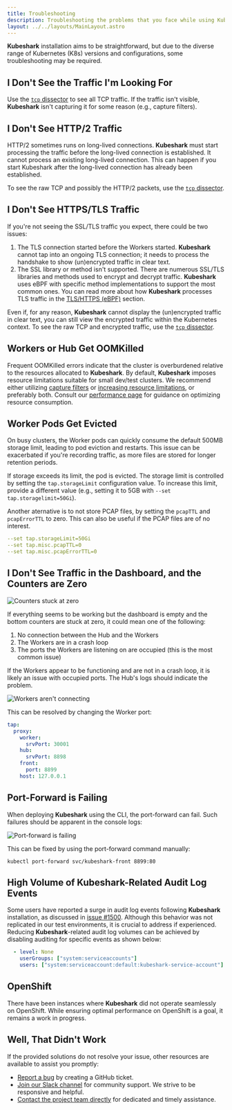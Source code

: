 ```yaml
---
title: Troubleshooting
description: Troubleshooting the problems that you face while using Kubeshark.
layout: ../../layouts/MainLayout.astro
---
```


**Kubeshark** installation aims to be straightforward, but due to the diverse range of Kubernetes (K8s) versions and configurations, some troubleshooting may be required.

## I Don't See the Traffic I'm Looking For

Use the [`tcp` dissector](/en/pod_to_pod_connections#enabling-and-disabling) to see all TCP traffic. If the traffic isn't visible, **Kubeshark** isn't capturing it for some reason (e.g., capture filters).

## I Don't See HTTP/2 Traffic

HTTP/2 sometimes runs on long-lived connections. **Kubeshark** must start processing the traffic before the long-lived connection is established. It cannot process an existing long-lived connection. This can happen if you start Kubeshark after the long-lived connection has already been established.

To see the raw TCP and possibly the HTTP/2 packets, use the [`tcp` dissector](/en/pod_to_pod_connections#enabling-and-disabling).

## I Don't See HTTPS/TLS Traffic

If you're not seeing the SSL/TLS traffic you expect, there could be two issues:

1. The TLS connection started before the Workers started. **Kubeshark** cannot tap into an ongoing TLS connection; it needs to process the handshake to show (un)encrypted traffic in clear text.
2. The SSL library or method isn't supported. There are numerous SSL/TLS libraries and methods used to encrypt and decrypt traffic. **Kubeshark** uses eBPF with specific method implementations to support the most common ones. You can read more about how **Kubeshark** processes TLS traffic in the [TLS/HTTPS (eBPF)](/en/encrypted_traffic) section.

Even if, for any reason, **Kubeshark** cannot display the (un)encrypted traffic in clear text, you can still view the encrypted traffic within the Kubernetes context. To see the raw TCP and encrypted traffic, use the [`tcp` dissector](/en/pod_to_pod_connections#enabling-and-disabling).

## Workers or Hub Get OOMKilled

Frequent OOMKilled errors indicate that the cluster is overburdened relative to the resources allocated to **Kubeshark**. By default, **Kubeshark** imposes resource limitations suitable for small dev/test clusters. We recommend either utilizing [capture filters](/en/pod_targeting0) or [increasing resource limitations](/en/performance#resource-limitations), or preferably both. Consult our [performance page](/en/performance) for guidance on optimizing resource consumption.

## Worker Pods Get Evicted

On busy clusters, the Worker pods can quickly consume the default 500MB storage limit, leading to pod eviction and restarts. This issue can be exacerbated if you're recording traffic, as more files are stored for longer retention periods.

If storage exceeds its limit, the pod is evicted. The storage limit is controlled by setting the `tap.storageLimit` configuration value. To increase this limit, provide a different value (e.g., setting it to 5GB with `--set tap.storagelimit=50Gi`).

Another aternative is to not store PCAP files, by setting the `pcapTTL` and `pcapErrorTTL` to zero. This can also be useful if the PCAP files are of no interest.

```yaml
--set tap.storageLimit=50Gi
--set tap.misc.pcapTTL=0
--set tap.misc.pcapErrorTTL=0
```

## I Don't See Traffic in the Dashboard, and the Counters are Zero

![Counters stuck at zero](/zero-counters.png)

If everything seems to be working but the dashboard is empty and the bottom counters are stuck at zero, it could mean one of the following:

1. No connection between the Hub and the Workers
2. The Workers are in a crash loop
3. The ports the Workers are listening on are occupied (this is the most common issue)

If the Workers appear to be functioning and are not in a crash loop, it is likely an issue with occupied ports. The Hub's logs should indicate the problem.

![Workers aren't connecting](/workers-not-connecting.png)

This can be resolved by changing the Worker port:

```yaml
tap:
  proxy:
    worker:
      srvPort: 30001
    hub:
      srvPort: 8898
    front:
      port: 8899
    host: 127.0.0.1
```

## Port-Forward is Failing

When deploying **Kubeshark** using the CLI, the port-forward can fail. Such failures should be apparent in the console logs:

![Port-forward is failing](/port-forward-failing.png)

This can be fixed by using the port-forward command manually:

```shell
kubectl port-forward svc/kubeshark-front 8899:80
```

## High Volume of **Kubeshark**-Related Audit Log Events

Some users have reported a surge in audit log events following **Kubeshark** installation, as discussed in [issue #1500](https://github.com/kubeshark/kubeshark/issues/1500). Although this behavior was not replicated in our test environments, it is crucial to address if experienced. Reducing **Kubeshark**-related audit log volumes can be achieved by disabling auditing for specific events as shown below:

```yaml
  - level: None
    userGroups: ["system:serviceaccounts"]
    users: ["system:serviceaccount:default:kubeshark-service-account"]
```

## OpenShift

There have been instances where **Kubeshark** did not operate seamlessly on OpenShift. While ensuring optimal performance on OpenShift is a goal, it remains a work in progress.

## Well, That Didn't Work

If the provided solutions do not resolve your issue, other resources are available to assist you promptly:

- [Report a bug](https://github.com/kubeshark/kubeshark/issues) by creating a GitHub ticket.
- [Join our Slack channel](https://join.slack.com/t/kubeshark/shared_invite/zt-1m90td3n7-VHxN_~V5kVp80SfQW3SfpA) for community support. We strive to be responsive and helpful.
- [Contact the project team directly](https://kubeshark.co/contact-us) for dedicated and timely assistance.